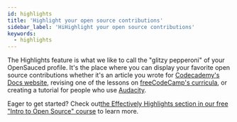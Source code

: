 ```yaml
---
id: highlights
title: 'Highlight your open source contributions'
sidebar_label: 'HiHighlight your open source contributions'
keywords:
  - highlights
---
```


The Highlights feature is what we like to call the "glitzy pepperoni" of your OpenSauced profile. It's the place where you can display your favorite open source contributions whether it's an article you wrote for [Codecademy's Docs website](https://www.codecademy.com/pages/contribute-docs), revising one of the lessons on [freeCodeCamp's curricula](https://contribute.freecodecamp.org/#/index?id=learning-platform), or creating a tutorial for people who use [Audacity](https://support.audacityteam.org/community/contributing/tutorials).

Eager to get started? Check out[the Effectively Highlights section in our free "Intro to Open Source" course](https://github.com/open-sauced/intro/blob/main/06-the-secret-sauce.md#effectively-highlight-your-contributions) to learn more.
